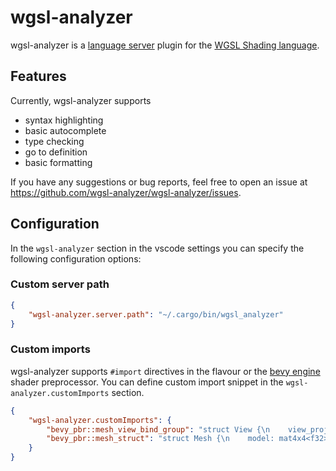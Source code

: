 # wgsl-analyzer

wgsl-analyzer is a [language server](https://microsoft.github.io/language-server-protocol/) plugin for the [WGSL Shading language](https://gpuweb.github.io/gpuweb/wgsl/).

## Features

Currently, wgsl-analyzer supports
- syntax highlighting
- basic autocomplete
- type checking
- go to definition
- basic formatting

If you have any suggestions or bug reports, feel free to open an issue at https://github.com/wgsl-analyzer/wgsl-analyzer/issues.

## Configuration

In the `wgsl-analyzer` section in the vscode settings you can specify the following configuration options:

### Custom server path

```json
{
    "wgsl-analyzer.server.path": "~/.cargo/bin/wgsl_analyzer"
}
```

### Custom imports

wgsl-analyzer supports `#import` directives in the flavour or the [bevy engine](https://bevyengine.org/) shader preprocessor. You can define custom import snippet in the `wgsl-analyzer.customImports` section.

```json
{
    "wgsl-analyzer.customImports": {
        "bevy_pbr::mesh_view_bind_group": "struct View {\n    view_proj: mat4x4<f32>;\n    inverse_view: mat4x4<f32>; ...",
        "bevy_pbr::mesh_struct": "struct Mesh {\n    model: mat4x4<f32>;\n    inverse_transpose_model: mat4x4<f32>; ...",
    }
}
```